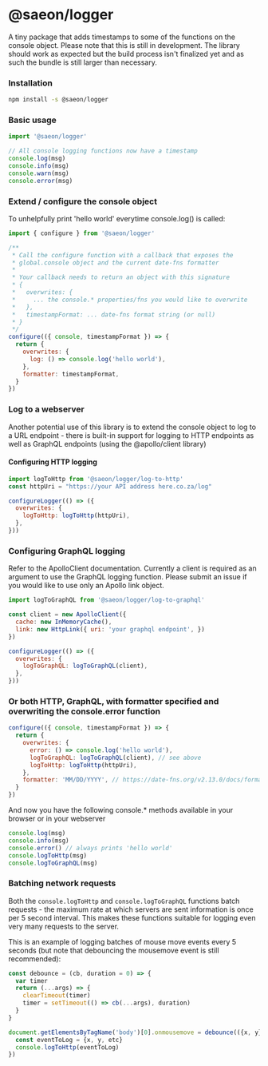 # @saeon/logger

A tiny package that adds timestamps to some of the functions on the console object. Please note that this is still in development. The library should work as expected but the build process isn't finalized yet and as such the bundle is still larger than necessary.

### Installation

```sh
npm install -s @saeon/logger
```

### Basic usage
```js
import '@saeon/logger'

// All console logging functions now have a timestamp
console.log(msg)
console.info(msg)
console.warn(msg)
console.error(msg)
```

### Extend / configure the console object
To unhelpfully print 'hello world' everytime console.log() is called:

```js
import { configure } from '@saeon/logger'

/**
 * Call the configure function with a callback that exposes the
 * global.console object and the current date-fns formatter
 *
 * Your callback needs to return an object with this signature
 * {
 *   overwrites: {
 *     ... the console.* properties/fns you would like to overwrite
 *   },
 *   timestampFormat: ... date-fns format string (or null)
 * }
 */
configure(({ console, timestampFormat }) => {
  return {
    overwrites: {
      log: () => console.log('hello world'),
    },
    formatter: timestampFormat,
  }
})
```

### Log to a webserver
Another potential use of this library is to extend the console object to log to a URL endpoint - there is built-in support for logging to HTTP endpoints as well as GraphQL endpoints (using the @apollo/client library)

#### Configuring HTTP logging
```js
import logToHttp from '@saeon/logger/log-to-http'
const httpUri = "https://your API address here.co.za/log"

configureLogger(() => ({
  overwrites: {
    logToHttp: logToHttp(httpUri),
  },
}))
```

### Configuring GraphQL logging
Refer to the ApolloClient documentation. Currently a client is required as an argument to use the GraphQL logging function. Please submit an issue if you would like to use only an Apollo link object.

```js
import logToGraphQL from '@saeon/logger/log-to-graphql'

const client = new ApolloClient({
  cache: new InMemoryCache(),
  link: new HttpLink({ uri: 'your graphql endpoint', })
})

configureLogger(() => ({
  overwrites: {
    logToGraphQL: logToGraphQL(client),
  },
}))
```

### Or both HTTP, GraphQL, with formatter specified and overwriting the console.error function
```js
configure(({ console, timestampFormat }) => {
  return {
    overwrites: {
      error: () => console.log('hello world'),
      logToGraphQL: logToGraphQL(client), // see above
      logToHttp: logToHttp(httpUri),
    },
    formatter: 'MM/DD/YYYY', // https://date-fns.org/v2.13.0/docs/format
  }
})
```

And now you have the following console.* methods available in your browser or in your webserver
```js
console.log(msg)
console.info(msg)
console.error() // always prints 'hello world'
console.logToHttp(msg)
console.logToGraphQL(msg)
```

### Batching network requests
Both the `console.logToHttp` and `console.logToGraphQL` functions batch requests - the maximum rate at which servers are sent information is once per 5 second interval. This makes these functions suitable for logging even very many requests to the server.

This is an example of logging batches of mouse move events every 5 seconds (but note that debouncing the mousemove event is still recommended):

```js
const debounce = (cb, duration = 0) => {
  var timer
  return (...args) => {
    clearTimeout(timer)
    timer = setTimeout(() => cb(...args), duration)
  }
}

document.getElementsByTagName('body')[0].onmousemove = debounce(({x, y}) => {
  const eventToLog = {x, y, etc}
  console.logToHttp(eventToLog)
})
```